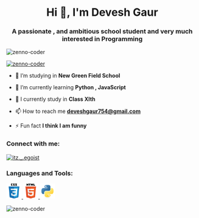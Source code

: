 <h1 align="center">Hi 👋, I'm Devesh Gaur</h1>
<h3 align="center">A passionate , and ambitious school student and very much interested in Programming</h3>

<p align="left"> <img src="https://komarev.com/ghpvc/?username=zenno-coder&label=Profile%20views&color=0e75b6&style=flat" alt="zenno-coder" /> </p>

<p align="left"> <a href="https://github.com/ryo-ma/github-profile-trophy"><img src="https://github-profile-trophy.vercel.app/?username=zenno-coder" alt="zenno-coder" /></a> </p>

- 🔭 I’m studying in **New Green Field School**

- 🌱 I’m currently learning **Python , JavaScript**

- 📝 I currently study in **Class XIth**

- 📫 How to reach me **deveshgaur754@gmail.com**

- ⚡ Fun fact **I think I am funny**

<h3 align="left">Connect with me:</h3>
<p align="left">
<a href="https://instagram.com/itz._.egoist" target="blank"><img align="center" src="https://raw.githubusercontent.com/rahuldkjain/github-profile-readme-generator/master/src/images/icons/Social/instagram.svg" alt="itz._.egoist" height="30" width="40" /></a>
</p>

<h3 align="left">Languages and Tools:</h3>
<p align="left"> <a href="https://www.w3schools.com/css/" target="_blank" rel="noreferrer"> <img src="https://raw.githubusercontent.com/devicons/devicon/master/icons/css3/css3-original-wordmark.svg" alt="css3" width="40" height="40"/> </a> <a href="https://www.w3.org/html/" target="_blank" rel="noreferrer"> <img src="https://raw.githubusercontent.com/devicons/devicon/master/icons/html5/html5-original-wordmark.svg" alt="html5" width="40" height="40"/> </a> <a href="https://www.python.org" target="_blank" rel="noreferrer"> <img src="https://raw.githubusercontent.com/devicons/devicon/master/icons/python/python-original.svg" alt="python" width="40" height="40"/> </a> </p>

<p><img align="center" src="https://github-readme-stats.vercel.app/api/top-langs?username=zenno-coder&show_icons=true&locale=en&layout=compact" alt="zenno-coder" /></p>
